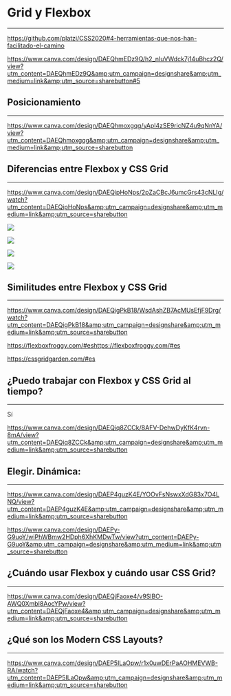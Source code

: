 # Grid y Flexbox
--- 
https://github.com/platzi/CSS2020#4-herramientas-que-nos-han-facilitado-el-camino


https://www.canva.com/design/DAEQhmEDz9Q/h2_nIuVWdck7j14uBhcz2Q/view?utm_content=DAEQhmEDz9Q&amp;utm_campaign=designshare&amp;utm_medium=link&amp;utm_source=sharebutton#5

## Posicionamiento
---
https://www.canva.com/design/DAEQhmoxgqg/yApl4zSE9ricNZ4u9qNnYA/view?utm_content=DAEQhmoxgqg&amp;utm_campaign=designshare&amp;utm_medium=link&amp;utm_source=sharebutton

## Diferencias entre Flexbox y CSS Grid
---

https://www.canva.com/design/DAEQipHoNps/2pZaCBcJ6umcGrs43cNLIg/watch?utm_content=DAEQipHoNps&amp;utm_campaign=designshare&amp;utm_medium=link&amp;utm_source=sharebutton

![](https://miro.medium.com/max/2708/1*htfdNmRIIFu_veRaFOj5qA.gif)

![](https://cdn-media-1.freecodecamp.org/images/HbnMZT330ylw5idocqrjOfp9DrlZt9JrJm9o)

![](https://cdn-media-1.freecodecamp.org/images/u9tCV-zRt3qpgSyNQt53e-eRz0-HIrsqqOk-)

![](https://miro.medium.com/max/2562/1*6NUIFlnX9SAanhWeOwt3Bg.gif)

## Similitudes entre Flexbox y CSS Grid
---

https://www.canva.com/design/DAEQigPkB18/WsdAshZB7AcMUsEfjF9Drg/watch?utm_content=DAEQigPkB18&amp;utm_campaign=designshare&amp;utm_medium=link&amp;utm_source=sharebutton

https://flexboxfroggy.com/#eshttps://flexboxfroggy.com/#es

https://cssgridgarden.com/#es

## ¿Puedo trabajar con Flexbox y CSS Grid al tiempo?
---

Sí

https://www.canva.com/design/DAEQiq8ZCCk/8AFV-DehwDyKfK4rvn-8mA/view?utm_content=DAEQiq8ZCCk&amp;utm_campaign=designshare&amp;utm_medium=link&amp;utm_source=sharebutton

## Elegir. Dinámica:
---

https://www.canva.com/design/DAEP4guzK4E/YOOvFsNswxXdG83x7O4LNQ/view?utm_content=DAEP4guzK4E&amp;utm_campaign=designshare&amp;utm_medium=link&amp;utm_source=sharebutton

https://www.canva.com/design/DAEPy-G9uoY/wiPhWBmw2HDph6XhKMDwTw/view?utm_content=DAEPy-G9uoY&amp;utm_campaign=designshare&amp;utm_medium=link&amp;utm_source=sharebutton

## ¿Cuándo usar Flexbox y cuándo usar CSS Grid?
---
https://www.canva.com/design/DAEQjFaoxe4/v9SlBO-AWQ0XmbI8AocYPw/view?utm_content=DAEQjFaoxe4&amp;utm_campaign=designshare&amp;utm_medium=link&amp;utm_source=sharebutton

## ¿Qué son los Modern CSS Layouts?

---
https://www.canva.com/design/DAEP5ILaOpw/r1x0uwDErPaAOHMEVWB-RA/watch?utm_content=DAEP5ILaOpw&amp;utm_campaign=designshare&amp;utm_medium=link&amp;utm_source=sharebutton

